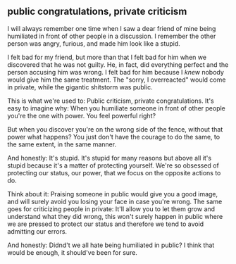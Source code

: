 ## public congratulations, private criticism

I will always remember one time when I saw a dear friend of mine being humiliated in front of other people in a discussion. I remember the other person was angry, furious, and made him look like a stupid.

I felt bad for my friend, but more than that I felt bad for him when we discovered that he was not guilty. He, in fact, did everything perfect and the person accusing him was wrong.
I felt bad for him because I _knew_ nobody would give him the same treatment. The "sorry, I overreacted" would come in private, while the gigantic shitstorm was public.

This is what we're used to: Public criticism, private congratulations.
It's easy to imagine why: When you humiliate someone in front of other people you're the one with power. You feel powerful right?

But when you discover you're on the wrong side of the fence, without that power what happens? You just don't have the courage to do the same, to the same extent, in the same manner.

And honestly: It's stupid.
It's stupid for many reasons but above all it's stupid because it's a matter of protecting yourself.
We're so obsessed of protecting our status, our power, that we focus on the opposite actions to do.

Think about it: Praising someone in public would give you a good image, and will surely avoid you losing your face in case you're wrong.
The same goes for criticizing people in private: It'll allow you to let them grow and understand what they did wrong, this won't surely happen in public where we are pressed to protect our status and therefore we tend to avoid admitting our errors.

And honestly: Didnd't we all hate being humiliated in public? I think that would be enough, it should've been for sure.
